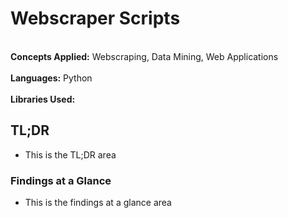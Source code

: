 # Webscraper Scripts
<br>**Concepts Applied:** Webscraping, Data Mining, Web Applications</br>
<br>**Languages:** Python</br>
<br>**Libraries Used:** </br>

## TL;DR
* This is the TL;DR area

### Findings at a Glance
* This is the findings at a glance area
